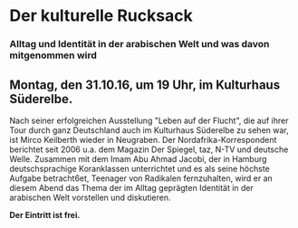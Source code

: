 # Der kulturelle Rucksack

### Alltag und Identität in der arabischen Welt und was davon mitgenommen wird

## Montag, den 31.10.16, um 19 Uhr, im Kulturhaus Süderelbe.

Nach seiner erfolgreichen Ausstellung "Leben auf der Flucht", die auf
ihrer Tour durch ganz Deutschland auch im Kulturhaus Süderelbe zu sehen
war, ist Mirco Keilberth wieder in Neugraben. Der
Nordafrika-Korrespondent berichtet seit 2006 u.a. dem Magazin Der
Spiegel, taz, N-TV und deutsche Welle. Zusammen mit dem Imam Abu Ahmad
Jacobi, der in Hamburg deutschsprachige Koranklassen unterrichtet und es
als seine höchste Aufgabe betracht6et, Teenager von Radikalen
fernzuhalten, wird er an diesem Abend das Thema der im Alltag geprägten
Identität in der arabischen Welt vorstellen und diskutieren.

**Der Eintritt ist frei.**
